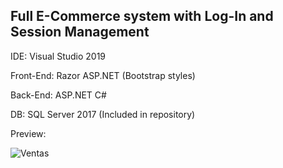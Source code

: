Full E-Commerce system with Log-In and Session Management
-

IDE: Visual Studio 2019

Front-End: Razor ASP.NET (Bootstrap styles)

Back-End: ASP.NET C#

DB: SQL Server 2017 (Included in repository)

Preview:

![Ventas](https://user-images.githubusercontent.com/85239081/123356427-16ac2080-d53e-11eb-857a-0b6c09c73906.jpg)
